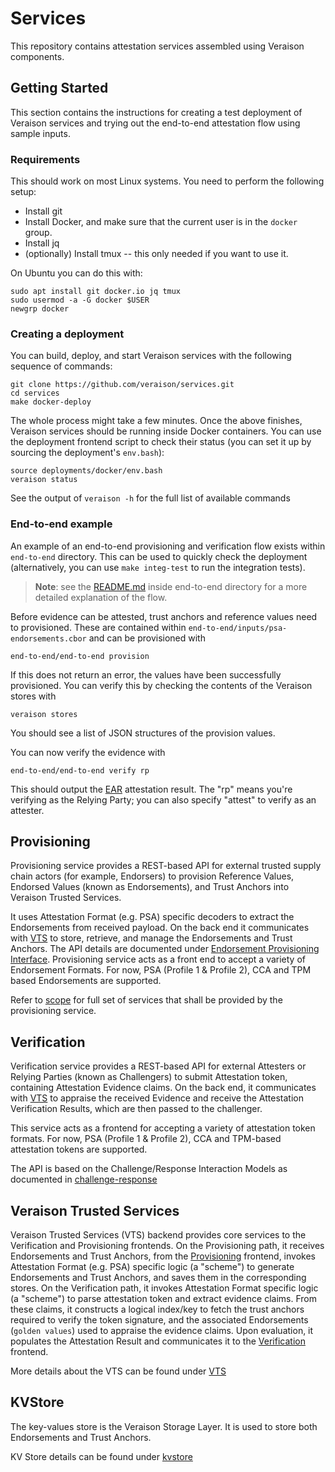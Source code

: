 # Services

This repository contains attestation services assembled using Veraison components.

## Getting Started

This section contains the instructions for creating a test deployment of
Veraison services and trying out the end-to-end attestation flow using sample
inputs.

### Requirements

This should work on most Linux systems. You need to perform the following
setup:

- Install git
- Install Docker, and make sure that the current user is in the `docker` group.
- Install jq
- (optionally) Install tmux -- this only needed if you want to use it.

On Ubuntu you can do this with:

    sudo apt install git docker.io jq tmux
    sudo usermod -a -G docker $USER
    newgrp docker

### Creating a deployment

You can build, deploy, and start Veraison services with the following sequence
of commands:

    git clone https://github.com/veraison/services.git
    cd services
    make docker-deploy

The whole process might take a few minutes. Once the above finishes, Veraison
services should be running inside Docker containers. You can use the deployment
frontend script to check their status (you can set it up by sourcing the
deployment's `env.bash`):

    source deployments/docker/env.bash
    veraison status

See the output of `veraison -h` for the full list of available commands

### End-to-end example

An example of an end-to-end provisioning and verification flow exists
within `end-to-end` directory. This can be used to quickly check the
deployment (alternatively, you can use `make integ-test` to run the integration
tests).

> **Note**: see the [README.md](end-to-end/README.md) inside end-to-end
> directory for a more detailed explanation of the flow.

Before evidence can be attested, trust anchors and reference values need to
provisioned. These are contained within
`end-to-end/inputs/psa-endorsements.cbor` and can be provisioned with

    end-to-end/end-to-end provision

If this does not return an error, the values have been successfully
provisioned. You can verify this by checking the contents of the Veraison
stores with

    veraison stores

You should see a list of JSON structures of the provision values.

You can now verify the evidence with

    end-to-end/end-to-end verify rp

This should output the [EAR](https://github.com/thomas-fossati/draft-ear)
attestation result. The "rp" means you're verifying as the Relying Party; you
can also specify "attest" to verify as an attester.

## Provisioning

Provisioning service provides a REST-based API for external trusted supply chain actors (for example, Endorsers) to provision Reference Values, Endorsed Values (known as Endorsements), and Trust Anchors into Veraison Trusted Services.

It uses Attestation Format (e.g. PSA) specific decoders  to extract the Endorsements from received payload. On the back end it communicates with [VTS](#Veraison-Trusted-Services) to store, retrieve, and manage the Endorsements and Trust Anchors. The API details are documented under [Endorsement Provisioning Interface](https://github.com/veraison/docs/tree/main/api/endorsement-provisioning). Provisioning service acts as a front end to accept a variety of Endorsement Formats. For now, PSA (Profile 1 & Profile 2), CCA and TPM based Endorsements are supported.

Refer to [scope](https://github.com/veraison/docs/blob/main/project-overview.md#scope---provisioning) for full set of services that shall be provided by the provisioning service.

## Verification

Verification service provides a REST-based API for external Attesters or Relying Parties (known as Challengers) to submit Attestation token, containing Attestation Evidence claims. On the back end, it communicates with [VTS](#Veraison-Trusted-Services) to appraise the received Evidence and receive the Attestation Verification Results, which are then passed to the challenger.

This service acts as a frontend for accepting a variety of attestation token formats. For now, PSA (Profile 1 & Profile 2), CCA and TPM-based attestation tokens are supported.

The API is based on the Challenge/Response Interaction Models as documented in [challenge-response](https://github.com/veraison/docs/tree/main/api/challenge-response)


## Veraison Trusted Services

Veraison Trusted Services (VTS) backend provides core services to the Verification and Provisioning frontends. On the Provisioning path, it receives Endorsements and Trust Anchors, from the [Provisioning](#Provisioning) frontend, invokes Attestation Format (e.g. PSA) specific logic (a "scheme") to generate Endorsements and Trust Anchors, and saves them in the corresponding stores. On the Verification path, it invokes Attestation Format specific logic (a "scheme") to parse attestation token and extract evidence claims. From these claims, it constructs a logical index/key to fetch the trust anchors required to verify the token signature, and the associated Endorsements (`golden values`) used to appraise the evidence claims. Upon evaluation, it populates the Attestation Result and communicates it to the [Verification](#Verification) frontend.


More details about the VTS can be found under [VTS](https://github.com/veraison/docs/tree/main/architecture/verifier#vts)

## KVStore

The key-values store is the Veraison Storage Layer. It is used to store both Endorsements and Trust Anchors.

KV Store details can be found under [kvstore](https://github.com/veraison/services/tree/migration/kvstore#kv-store)
